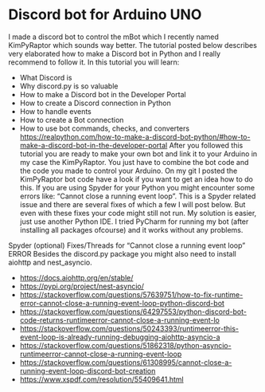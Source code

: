 # Discord bot for Arduino UNO

I made a discord bot to control the mBot which I recently named KimPyRaptor which sounds way better. The tutorial posted below describes very elaborated how to make a Discord bot in Python and I really recommend to follow it. In this tutorial you will learn:
- What Discord is
- Why discord.py is so valuable
- How to make a Discord bot in the Developer Portal
- How to create a Discord connection in Python
- How to handle events
- How to create a Bot connection
- How to use bot commands, checks, and converters
https://realpython.com/how-to-make-a-discord-bot-python/#how-to-make-a-discord-bot-in-the-developer-portal 
After you followed this tutorial you are ready to make your own bot and link it to your Arduino in my case the KimPyRaptor. You just have to combine the bot code and the code you made to control your Arduino. On my git I posted the KimPyRaptor bot code have a look if you want to get an idea how to do this. 
If you are using Spyder for your Python you might encounter some errors like: “Cannot close a running event loop”. This is a Spyder related issue and there are several fixes of which a few I will post below. But even with these fixes your code might still not run. My solution is easier, just use another Python IDE. I tried PyCharm for running my bot (after installing all packages ofcourse) and it works without any problems.
 
Spyder (optional) Fixes/Threads for “Cannot close a running event loop” ERROR
Besides the discord.py package you might also need to install aiohttp and nest_asyncio.
- https://docs.aiohttp.org/en/stable/ 
- https://pypi.org/project/nest-asyncio/
- https://stackoverflow.com/questions/57639751/how-to-fix-runtime-error-cannot-close-a-running-event-loop-python-discord-bot 
- https://stackoverflow.com/questions/64297553/python-discord-bot-code-returns-runtimeerror-cannot-close-a-running-event-lo 
- https://stackoverflow.com/questions/50243393/runtimeerror-this-event-loop-is-already-running-debugging-aiohttp-asyncio-a 
- https://stackoverflow.com/questions/51862318/python-asyncio-runtimeerror-cannot-close-a-running-event-loop 
- https://stackoverflow.com/questions/61308995/cannot-close-a-running-event-loop-discord-bot-creation 
- https://www.xspdf.com/resolution/55409641.html 
